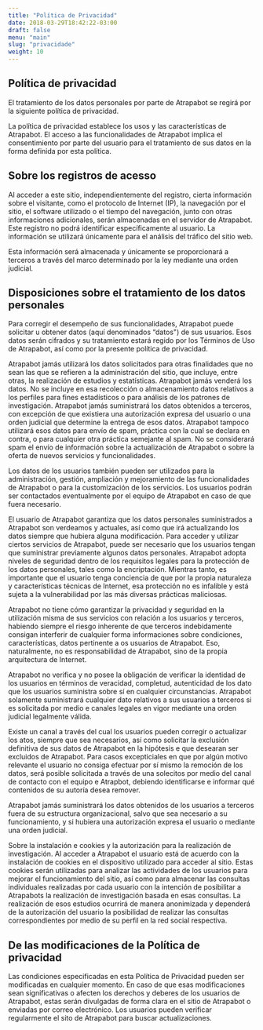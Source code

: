 ```yaml
---
title: "Política de Privacidad"
date: 2018-03-29T18:42:22-03:00
draft: false
menu: "main"
slug: "privacidade"
weight: 10
---
```

## Política de privacidad

El tratamiento de los datos personales por parte de Atrapabot se regirá por la siguiente política de privacidad. 

La política de privacidad establece los usos y las características de Atrapabot. El acceso a las funcionalidades de Atrapabot implica el consentimiento por parte del usuario para el tratamiento de sus datos en la forma definida por esta política. 

## Sobre los registros de acesso

Al acceder a este sitio, independientemente del registro, cierta información sobre el visitante, como el protocolo de Internet (IP), la navegación por el sitio, el software utilizado o el tiempo del navegación, junto con otras informaciones adicionales, serán almacenadas en el servidor de Atrapabot. Este registro no podrá identificar específicamente al usuario. La información se utilizará únicamente para el análisis del tráfico del sitio web.

Esta información será almacenada y únicamente se proporcionará a terceros a través del marco determinado por la ley mediante una orden judicial.  

## Disposiciones sobre el tratamiento de los datos personales

Para corregir el desempeño de sus funcionalidades, Atrapabot puede solicitar u obtener datos (aquí denominados “datos") de sus usuarios. Esos datos serán cifrados y su tratamiento estará regido por los Términos de Uso de Atrapabot, así como por la presente política de privacidad.

Atrapabot jamás utilizará los datos solicitados para otras finalidades que no sean las que se refieren a la administración del sitio, que incluye, entre otras, la realización de estudios y estatísticas. Atrapabot jamás venderá los datos. No se incluye en esa recolección o almacenamiento datos relativos a los perfiles para fines estadísticos o para análisis de los patrones de investigación.  Atrapabot jamás suministrará los datos obtenidos a terceros, con excepción de que existiera una autorización expresa del usuario o una orden judicial que determine la entrega de esos datos. Atrapabot tampoco utilizará esos datos para envío de spam, práctica con la cual se declara en contra, o para cualquier otra práctica semejante al spam. No se considerará spam el envío de información sobre la actualización de Atrapabot o sobre la oferta de nuevos servicios y funcionalidades. 

Los datos de los usuarios también pueden ser utilizados para la administración, gestión, ampliación y mejoramiento de las funcionalidades de Atrapabot o para la customización de los servicios. Los usuarios podrán ser contactados eventualmente por el equipo de Atrapabot en caso de que fuera necesario.

El usuario de Atrapabot garantiza que los datos personales suministrados a Atrapabot son verdeamos y actuales, así como que irá actualizando los datos siempre que hubiera alguna modificación.
Para acceder y utilizar ciertos servicios de Atrapabot, puede ser necesario que los usuarios tengan que suministrar previamente algunos datos personales. Atrapabot adopta niveles de seguridad dentro de los requisitos legales para la protección de los datos personales, tales como la encriptación. Mientras tanto, es importante que el usuario tenga conciencia de que por la propia naturaleza y características técnicas de Internet, esa protección no es infalible y está sujeta a la vulnerabilidad por las más diversas prácticas maliciosas.

Atrapabot no tiene cómo garantizar la privacidad y seguridad en la utilización misma de sus servicios con relación a los usuarios y terceros, habiendo siempre el riesgo inherente de que terceros indebidamente consigan interferir de cualquier forma informaciones sobre condiciones, características, datos pertinente a os usuarios de Atrapabot. Eso, naturalmente, no es responsabilidad de Atrapabot, sino de la propia arquitectura de Internet. 

Atrapabot no verifica y no posee la obligación de verificar la identidad de los usuarios en términos de veracidad, completud, autenticidad de los dato que los usuarios suministra sobre sí en cualquier circunstancias. Atrapabot solamente suministrará cualquier dato relativos a sus usuarios a terceros si es solicitada por medio e canales legales en vigor mediante una orden judicial legalmente válida.

Existe un canal a través del cual los usuarios pueden corregir o actualizar los atos, siempre que sea necesarios, así como solicitar la exclusión definitiva de sus datos de Atrapabot en la hipótesis e que desearan ser excluidos de Atrapabot. Para casos excepticiales en que por algún motivo relevante el usuario no consiga efectuar por sí mismo la remoción de los datos, será posible solicitada a través de una solecitos por medio del canal de contacto con el equipo e Atrapbot, debiendo identificarse e informar qué contenidos de su autoría desea remover. 

Atrapabot jamás suministrará los datos obtenidos de los usuarios a terceros fuera de su estructura organizacional, salvo que sea necesario a su funcionamiento, y si hubiera una autorización expresa el usuario o mediante una orden judicial. 

Sobre la instalación e cookies y la autorización para la realización de investigación. 
Al acceder a Atrapabot el usuario está de acuerdo con la instalación de cookies en el dispositivo utilizado para acceder al sitio. Estas cookies serán utilizadas para analizar las actividades de los usuarios para mejorar el funcionamiento del sitio, así como para almacenar las consultas individuales realizadas por cada usuario con la intención de posibilitar a Atrapabots la realización de investigación basada en esas consultas. La realización de esos estudios ocurrirá de manera anonimizada y dependerá de la autorización del usuario la posibilidad de realizar las consultas correspondientes por medio de su perfil en la red social respectiva. 

## De las modificaciones de la Política de privacidad
Las condiciones especificadas en esta Política de Privacidad pueden ser modificadas en cualquier momento. En caso de que esas modificaciones sean significativas o afecten los derechos y deberes de los usuarios de Atrapabot, estas serán divulgadas de forma clara en el sitio de Atrapabot o enviadas por correo electrónico. Los usuarios pueden verificar regularmente el sito de Atrapabot para buscar actualizaciones.

 
